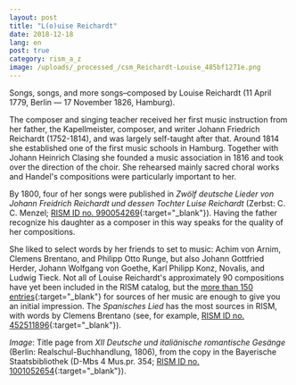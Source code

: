 ```yaml
---
layout: post
title: "L(o)uise Reichardt"
date: 2018-12-18
lang: en
post: true
category: rism_a_z
image: /uploads/_processed_/csm_Reichardt-Louise_485bf1271e.png
---
```



Songs, songs, and more songs–composed by Louise Reichardt (11 April 1779, Berlin — 17 November 1826, Hamburg).

The composer and singing teacher received her first music instruction from her father, the Kapellmeister, composer, and writer Johann Friedrich Reichardt (1752-1814), and was largely self-taught after that. Around 1814 she established one of the first music schools in Hamburg. Together with Johann Heinrich Clasing she founded a music association in 1816 and took over the direction of the choir. She rehearsed mainly sacred choral works and Handel's compositions were particularly important to her.

By 1800, four of her songs were published in _Zwölf deutsche Lieder von Johann Freidrich Reichardt und dessen Tochter Luise Reichardt_ (Zerbst: C. C. Menzel; [RISM ID no. 990054269](https://opac.rism.info/search?id=00000990054269&View=rism&Language=en){:target="_blank"}). Having the father recognize his daughter as a composer in this way speaks for the quality of her compositions.

She liked to select words by her friends to set to music: Achim von Arnim, Clemens Brentano, and Philipp Otto Runge, but also Johann Gottfried Herder, Johann Wolfgang von Goethe, Karl Philipp Konz, Novalis, and Ludwig Tieck. Not all of Louise Reichardt's approximately 90 compositions have yet been included in the RISM catalog, but the [more than 150 entries](https://opac.rism.info/search?View=rism&author=Reichardt+Louise&Language=en){:target="_blank"} for sources of her music are enough to give you an initial impression. The _Spanisches Lied_ has the most sources in RISM, with words by Clemens Brentano (see, for example, [RISM ID no. 452511896](https://opac.rism.info/search?id=452511896&View=rism&Language=en){:target="_blank"}).


_Image_: Title page from _XII Deutsche und italiänische romantische Gesänge_ (Berlin: Realschul-Buchhandlung, 1806), from the copy in the Bayerische Staatsbibliothek (D-Mbs 4 Mus.pr. 354; [RISM ID no. 1001052654](https://opac.rism.info/search?id=1001052654&View=rism&Language=en){:target="_blank"}).

<script type="text/javascript">var switchTo5x=true;</script><script type="text/javascript" src="http://w.sharethis.com/button/buttons.js"></script><script type="text/javascript">stLight.options({publisher: "9b601438-1ce1-49d8-bfd7-9cff5df54c17", doNotHash: false, doNotCopy: false, hashAddressBar: false});</script>